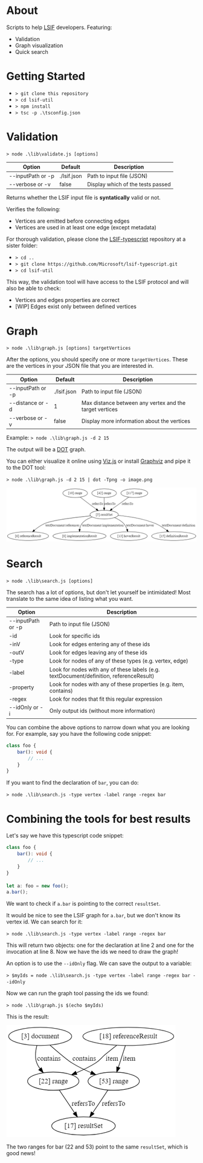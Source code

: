 
# About

Scripts to help [LSIF](https://github.com/Microsoft/language-server-protocol/blob/master/indexFormat/specification.md) developers. Featuring:

* Validation
* Graph visualization
* Quick search

# Getting Started

* `> git clone this repository`
* `> cd lsif-util`
* `> npm install`
* `> tsc -p .\tsconfig.json`

# Validation

`> node .\lib\validate.js [options]`

| Option            | Default     | Description                                             |
|-------------------|-------------|---------------------------------------------------------|
| --inputPath or -p | ./lsif.json | Path to input file (JSON)                               |
| --verbose or -v   | false       | Display which of the tests passed                       |

Returns whether the LSIF input file is **syntatically** valid or not.

Verifies the following:

* Vertices are emitted before connecting edges
* Vertices are used in at least one edge (except metadata)

For thorough validation, please clone the [LSIF-typescript](https://github.com/Microsoft/lsif-typescript) repository at a sister folder:

* `> cd ..`
* `> git clone https://github.com/Microsoft/lsif-typescript.git`
* `> cd lsif-util`

This way, the validation tool will have access to the LSIF protocol and will also be able to check:

* Vertices and edges properties are correct
* [WIP] Edges exist only between defined vertices

# Graph

`> node .\lib\graph.js [options] targetVertices`

After the options, you should specify one or more `targetVertices`. These are the vertices in your JSON file that you are interested in.

| Option            | Default     | Description                                             |
|-------------------|-------------|---------------------------------------------------------|
| --inputPath or -p | ./lsif.json | Path to input file (JSON)                               |
| --distance or -d  | 1           | Max distance between any vertex and the target vertices |
| --verbose or -v   | false       | Display more information about the vertices             |

Example:
`> node .\lib\graph.js -d 2 15`

The output will be a [DOT](https://graphviz.gitlab.io/_pages/doc/info/lang.html) graph.

You can either visualize it online using [Viz.js](http://viz-js.com/) or install [Graphviz](http://graphviz.org/) and pipe it to the DOT tool:

`> node .\lib\graph.js -d 2 15 | dot -Tpng -o image.png`

![graph example](images/graphviz.png)

# Search

`> node .\lib\search.js [options]`

The search has a lot of options, but don't let yourself be intimidated! Most translate to the same idea of listing what you want.

| Option            | Description                                                                             |
|-------------------|-----------------------------------------------------------------------------------------|
| --inputPath or -p | Path to input file (JSON)                                                               |
| -id               | Look for specific ids                                                                   |
| -inV              | Look for edges entering any of these ids                                                |
| -outV             | Look for edges leaving any of these ids                                                 |
| -type             | Look for nodes of any of these types (e.g. vertex, edge)                                |
| -label            | Look for nodes with any of these labels (e.g. textDocument/definition, referenceResult) |
| -property         | Look for nodes with any of these properties (e.g. item, contains)                       |
| -regex            | Look for nodes that fit this regular expression                                         |
| --idOnly or -i    | Only output ids (without more information)                                              |

You can combine the above options to narrow down what you are looking for. For example, say you have the following code snippet:

```typescript
class foo {
    bar(): void {
        // ...
    }
}
```

If you want to find the declaration of `bar`, you can do:

`> node .\lib\search.js -type vertex -label range -regex bar`

# Combining the tools for best results

Let's say we have this typescript code snippet:

```typescript
class foo {
    bar(): void {
        // ...
    }
}

let a: foo = new foo();
a.bar();
```

We want to check if `a.bar` is pointing to the correct `resultSet`.

It would be nice to see the LSIF graph for `a.bar`, but we don't know its vertex id. We can search for it:

`> node .\lib\search.js -type vertex -label range -regex bar`

This will return two objects: one for the declaration at line 2 and one for the invocation at line 8. Now we have the ids we need to draw the graph!

An option is to use the `--idOnly` flag. We can save the output to a variable:

`> $myIds = node .\lib\search.js -type vertex -label range -regex bar --idOnly`

Now we can run the graph tool passing the ids we found:

`> node .\lib\graph.js $(echo $myIds)`

This is the result:

![graph example](images/bar.png)

The two ranges for bar (22 and 53) point to the same `resultSet`, which is good news!